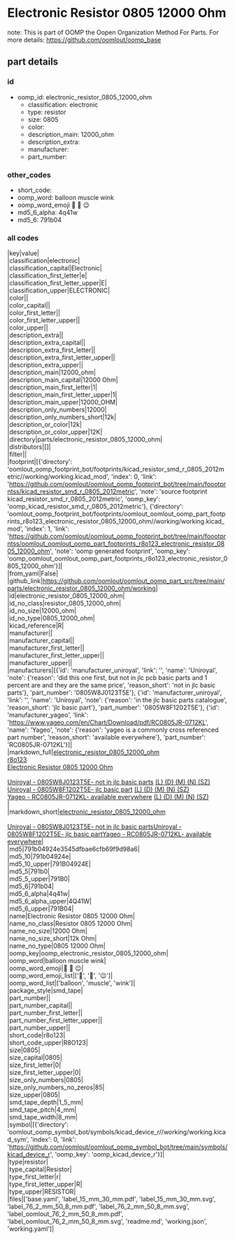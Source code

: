 # Electronic Resistor 0805 12000 Ohm  

note: This is part of OOMP the Oopen Organization Method For Parts. For more details: https://github.com/oomlout/oomp_base

##  part details





### id
* oomp_id: electronic_resistor_0805_12000_ohm
  * classification: electronic
  * type: resistor
  * size: 0805
  * color: 
  * description_main: 12000_ohm
  * description_extra: 
  * manufacturer: 
  * part_number: 

### other_codes
* short_code: 
* oomp_word: balloon muscle wink
* oomp_word_emoji :balloon: :muscle: :wink:
* md5_6_alpha: 4q41w
* md5_6: 791b04

### all codes 
|key|value|  
|classification|electronic|  
|classification_capital|Electronic|  
|classification_first_letter|e|  
|classification_first_letter_upper|E|  
|classification_upper|ELECTRONIC|  
|color||  
|color_capital||  
|color_first_letter||  
|color_first_letter_upper||  
|color_upper||  
|description_extra||  
|description_extra_capital||  
|description_extra_first_letter||  
|description_extra_first_letter_upper||  
|description_extra_upper||  
|description_main|12000_ohm|  
|description_main_capital|12000 Ohm|  
|description_main_first_letter|1|  
|description_main_first_letter_upper|1|  
|description_main_upper|12000_OHM|  
|description_only_numbers|12000|  
|description_only_numbers_short|12k|  
|description_or_color|12k|  
|description_or_color_upper|12K|  
|directory|parts/electronic_resistor_0805_12000_ohm|  
|distributors|[]|  
|filter||  
|footprint|[{'directory': 'oomlout_oomp_footprint_bot/footprints/kicad_resistor_smd_r_0805_2012metric//working/working.kicad_mod', 'index': 0, 'link': 'https://github.com/oomlout/oomlout_oomp_footprint_bot/tree/main/foootprntss/kicad_resistor_smd_r_0805_2012metric', 'note': 'source footprint kicad_resistor_smd_r_0805_2012metric', 'oomp_key': 'oomp_kicad_resistor_smd_r_0805_2012metric'}, {'directory': 'oomlout_oomp_footprint_bot/footprints/oomlout_oomlout_oomp_part_footprints_r8o123_electronic_resistor_0805_12000_ohm//working/working.kicad_mod', 'index': 1, 'link': 'https://github.com/oomlout/oomlout_oomp_footprint_bot/tree/main/foootprntss/oomlout_oomlout_oomp_part_footprints_r8o123_electronic_resistor_0805_12000_ohm', 'note': 'oomp generated footprint', 'oomp_key': 'oomp_oomlout_oomlout_oomp_part_footprints_r8o123_electronic_resistor_0805_12000_ohm'}]|  
|from_yaml|False|  
|github_link|https://github.com/oomlout/oomlout_oomp_part_src/tree/main/parts/electronic_resistor_0805_12000_ohm/working|  
|id|electronic_resistor_0805_12000_ohm|  
|id_no_class|resistor_0805_12000_ohm|  
|id_no_size|12000_ohm|  
|id_no_type|0805_12000_ohm|  
|kicad_reference|R|  
|manufacturer||  
|manufacturer_capital||  
|manufacturer_first_letter||  
|manufacturer_first_letter_upper||  
|manufacturer_upper||  
|manufacturers|[{'id': 'manufacturer_uniroyal', 'link': '', 'name': 'Uniroyal', 'note': {'reason': 'did this one first, but not in jlc pcb basic parts and 1 percent are and they are the same price', 'reason_short': 'not in jlc basic parts'}, 'part_number': '0805W8J0123T5E'}, {'id': 'manufacturer_uniroyal', 'link': '', 'name': 'Uniroyal', 'note': {'reason': 'in the jlc basic parts catalogue', 'reason_short': 'jlc basic part'}, 'part_number': '0805W8F1202T5E'}, {'id': 'manufacturer_yageo', 'link': 'https://www.yageo.com/en/Chart/Download/pdf/RC0805JR-0712KL', 'name': 'Yageo', 'note': {'reason': 'yageo is a commonly cross referenced part number', 'reason_short': 'available everywhere'}, 'part_number': 'RC0805JR-0712KL'}]|  
|markdown_full|[electronic_resistor_0805_12000_ohm](https://github.com/oomlout/oomlout_oomp_part_src/tree/main/parts/electronic_resistor_0805_12000_ohm/working)<br>[r8o123](https://github.com/oomlout/oomlout_oomp_part_src/tree/main/parts/electronic_resistor_0805_12000_ohm/working)<br>[Electronic Resistor 0805 12000 Ohm](https://github.com/oomlout/oomlout_oomp_part_src/tree/main/parts/electronic_resistor_0805_12000_ohm/working)<br><br>[Uniroyal - 0805W8J0123T5E- not in jlc basic parts]() [(L)  ](https://www.lcsc.com/search?q=0805W8J0123T5E)[(D)  ](https://www.digikey.com/en/products?keywords=0805W8J0123T5E)[(M)  ](https://www.mouser.com/Search/Refine?Keyword=0805W8J0123T5E)[(N)  ](https://www.newark.com/search?st=0805W8J0123T5E)[(SZ)  ](https://so.szlcsc.com/global.html?k=0805W8J0123T5E)<br>[Uniroyal - 0805W8F1202T5E- jlc basic part]() [(L)  ](https://www.lcsc.com/search?q=0805W8F1202T5E)[(D)  ](https://www.digikey.com/en/products?keywords=0805W8F1202T5E)[(M)  ](https://www.mouser.com/Search/Refine?Keyword=0805W8F1202T5E)[(N)  ](https://www.newark.com/search?st=0805W8F1202T5E)[(SZ)  ](https://so.szlcsc.com/global.html?k=0805W8F1202T5E)<br>[Yageo - RC0805JR-0712KL- available everywhere](https://www.yageo.com/en/Chart/Download/pdf/RC0805JR-0712KL) [(L)  ](https://www.lcsc.com/search?q=RC0805JR-0712KL)[(D)  ](https://www.digikey.com/en/products?keywords=RC0805JR-0712KL)[(M)  ](https://www.mouser.com/Search/Refine?Keyword=RC0805JR-0712KL)[(N)  ](https://www.newark.com/search?st=RC0805JR-0712KL)[(SZ)  ](https://so.szlcsc.com/global.html?k=RC0805JR-0712KL)<br>|  
|markdown_short|[electronic_resistor_0805_12000_ohm](https://github.com/oomlout/oomlout_oomp_part_src/tree/main/parts/electronic_resistor_0805_12000_ohm/working)<br><br>[Uniroyal - 0805W8J0123T5E- not in jlc basic parts]()[Uniroyal - 0805W8F1202T5E- jlc basic part]()[Yageo - RC0805JR-0712KL- available everywhere](https://www.yageo.com/en/Chart/Download/pdf/RC0805JR-0712KL)|  
|md5|791b04924e3545dfbae6cfb69f9d98a6|  
|md5_10|791b04924e|  
|md5_10_upper|791B04924E|  
|md5_5|791b0|  
|md5_5_upper|791B0|  
|md5_6|791b04|  
|md5_6_alpha|4q41w|  
|md5_6_alpha_upper|4Q41W|  
|md5_6_upper|791B04|  
|name|Electronic Resistor 0805 12000 Ohm|  
|name_no_class|Resistor 0805 12000 Ohm|  
|name_no_size|12000 Ohm|  
|name_no_size_short|12k Ohm|  
|name_no_type|0805 12000 Ohm|  
|oomp_key|oomp_electronic_resistor_0805_12000_ohm|  
|oomp_word|balloon muscle wink|  
|oomp_word_emoji|:balloon: :muscle: :wink:|  
|oomp_word_emoji_list|[':balloon:', ':muscle:', ':wink:']|  
|oomp_word_list|['balloon', 'muscle', 'wink']|  
|package_style|smd_tape|  
|part_number||  
|part_number_capital||  
|part_number_first_letter||  
|part_number_first_letter_upper||  
|part_number_upper||  
|short_code|r8o123|  
|short_code_upper|R8O123|  
|size|0805|  
|size_capital|0805|  
|size_first_letter|0|  
|size_first_letter_upper|0|  
|size_only_numbers|0805|  
|size_only_numbers_no_zeros|85|  
|size_upper|0805|  
|smd_tape_depth|1_5_mm|  
|smd_tape_pitch|4_mm|  
|smd_tape_width|8_mm|  
|symbol|[{'directory': 'oomlout_oomp_symbol_bot/symbols/kicad_device_r//working/working.kicad_sym', 'index': 0, 'link': 'https://github.com/oomlout/oomlout_oomp_symbol_bot/tree/main/symbols/kicad_device_r', 'oomp_key': 'oomp_kicad_device_r'}]|  
|type|resistor|  
|type_capital|Resistor|  
|type_first_letter|r|  
|type_first_letter_upper|R|  
|type_upper|RESISTOR|  
|files|['base.yaml', 'label_15_mm_30_mm.pdf', 'label_15_mm_30_mm.svg', 'label_76_2_mm_50_8_mm.pdf', 'label_76_2_mm_50_8_mm.svg', 'label_oomlout_76_2_mm_50_8_mm.pdf', 'label_oomlout_76_2_mm_50_8_mm.svg', 'readme.md', 'working.json', 'working.yaml']|  
